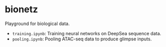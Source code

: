 # bionetz

Playground for biological data.

* `training.ipynb`: Training neural networks on DeepSea sequence data.
* `pooling.ipynb`: Pooling ATAC-seq data to produce glimpse inputs.